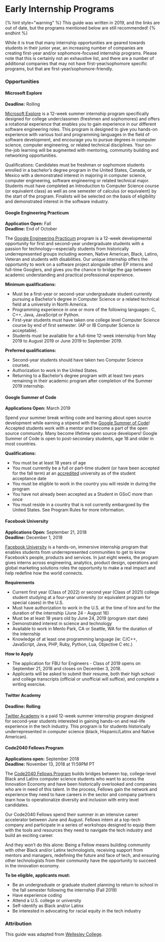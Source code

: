 # Early Internship Programs

{% hint style="warning" %}
This guide was written in 2019, and the links are out of date, but the programs mentioned below are still recommended!
{% endhint %}

While it is true that many internship opportunities are geared towards students in their junior year, an increasing number of companies are creating first-year and/or sophomore-focused internship programs. Please note that this is certainly not an exhaustive list, and there are a number of additional companies that may not have first-year/sophomore specific programs, but that are first-year/sophomore-friendly.

### Opportunities <a id="Opportunities"></a>

#### Microsoft Explore <a id="Microsoft-Explore"></a>

**Deadline:** Rolling

[Microsoft Explore](https://careers.microsoft.com/us/en/usexploremicrosoftprogram) is a 12-week summer internship program specifically designed for college underclassmen \(freshmen and sophomores\) and offers a rotational experience that enables you to gain experience in our different software engineering roles. This program is designed to give you hands-on experience with various tool and programming languages in the field of software development, and encourage you to pursue degrees in computer science, computer engineering, or related technical disciplines. Your on-the-job learning will be augmented with mentoring, community building and networking opportunities.

Qualifications: Candidates must be freshman or sophomore students enrolled in a bachelor’s degree program in the United States, Canada, or Mexico with a demonstrated interest in majoring in computer science, computer engineering, software engineering or related technical major. Students must have completed an Introduction to Computer Science course \(or equivalent class\) as well as one semester of calculus \(or equivalent\) by the start of the program. Finalists will be selected on the basis of eligibility and demonstrated interest in the software industry.

#### Google Engineering Practicum <a id="Google-Engineering-Practicum"></a>

**Application Open:** Fall  
**Deadline:** End of October

The [Google Engineering Practicum](https://careers.google.com/jobs#!t=jo&jid=/company/engineering-practicum-intern-summer-2019-1600-amphitheatre-pkwy-mountain-view-ca-4271710018;) program is a 12-week developmental opportunity for first and second-year undergraduate students with a passion for technology—especially students from historically underrepresented groups including women, Native American, Black, Latino, Veteran and students with disabilities. Our unique internship offers the opportunity to work on a software project alongside other EP interns and full-time Googlers, and gives you the chance to bridge the gap between academic understanding and practical professional experience.

**Minimum qualifications:**

* Must be a first-year or second-year undergraduate student currently pursuing a Bachelor’s degree in Computer Science or a related technical field at a university in North America.
* Programming experience in one or more of the following languages: C, C++, Java, JavaScript or Python.
* First-year students must have taken one college level Computer Science course by end of first semester. \(AP or IB Computer Science is acceptable\).
* Students must be available for a full-time 12-week internship from May 2019 to August 2019 or June 2019 to September 2019.

**Preferred qualifications:**

* Second-year students should have taken two Computer Science courses.
* Authorization to work in the United States.
* Returning to a Bachelor’s degree program with at least two years remaining in their academic program after completion of the Summer 2019 internship.

#### Google Summer of Code <a id="Google-Summer-of-Code"></a>

**Applications Open:** March 2019

Spend your summer break writing code and learning about open source development while earning a stipend with the [Google Summer of Code](https://summerofcode.withgoogle.com/)! Accepted students work with a mentor and become a part of the open source community. Many become lifetime open source developers! Google Summer of Code is open to post-secondary students, age 18 and older in most countries.

**Qualifications:**

* You must be at least 18 years of age
* You must currently be a full or part-time student \(or have been accepted for the fall term\) at an [accredited](https://developers.google.com/open-source/gsoc/faq#accredited) university as of the student acceptance date
* You must be eligible to work in the country you will reside in during the program
* You have not already been accepted as a Student in GSoC more than once
* You must reside in a country that is not currently embargoed by the United States. See Program Rules for more information.

#### Facebook University <a id="Facebook-University"></a>

**Applications Open:** September 21, 2018  
**Deadline:** December 1, 2018

[Facebook University](https://www.facebook.com/careers/FBUEngineering) is a hands-on, immersive internship program that enables students from underrepresented communities to get to know Facebook’s people, products and services. In just eight weeks, the program gives interns across engineering, analytics, product design, operations and global marketing solutions roles the opportunity to make a real impact and help redefine how the world connects.

**Requirements**

* Current first year \(Class of 2022\) or second year \(Class of 2021\) college student studying at a four-year university \(or equivalent program for special cases\) in the U.S.
* Must have authorization to work in the U.S. at the time of hire and for the duration of the internship \(June 24 - August 16\)
* Must be at least 18 years old by June 24, 2019 \(program start date\)
* Demonstrated interest in science and technology
* Available to work in Menlo Park, CA or Seattle, WA for the duration of the internship
* Knowledge of at least one programming language \(ie: C/C++, JavaScript, Java, PHP, Ruby, Python, Lua, Objective C etc.\)

**How to Apply**

* The application for FBU for Engineers - Class of 2019 opens on September 21, 2018 and closes on December 3, 2018.
* Applicants will be asked to submit their resume, both their high school and college transcripts \(official or unofficial will suffice\), and complete a writing exercise.

#### Twitter Academy <a id="Twitter-Academy"></a>

**Deadline: Rolling**

[Twitter Academy](https://careers.twitter.com/content/dam/careers-twitter/university/UR%20Programs_2019.pdf) is a paid 12-week summer internship program designed for second-year students interested in gaining hands-on and real-life experience in the tech industry. This program is for students historically underrepresented in computer science \(black, Hispanic/Latinx and Native American\).

#### Code2040 Fellows Program <a id="Code2040-Fellows-Program"></a>

**Applications open:** September 2018  
**Deadline:** November 13, 2018 at 11:59PM PT

The [Code2040 Fellows Program](http://www.code2040.org/fellows-program) builds bridges between top, college-level Black and Latinx computer science students who want to access the Innovation Economy and have been historically overlooked and companies who are in need of this talent. In the process, Fellows gain the network and experience they need to have careers in the sector and company partners learn how to operationalize diversity and inclusion with entry level candidates.

Our Code2040 Fellows spend their summer in an intensive career accelerator between June and August. Fellows intern at a top-tech company and participate in a series of workshops designed to equip them with the tools and resources they need to navigate the tech industry and build an exciting career.

And they won’t do this alone: Being a Fellow means building community with other Black and/or Latinx technologists, receiving support from mentors and managers, redefining the future and face of tech, and ensuring other technologists from their community have the opportunity to succeed in the innovation economy.

**To be eligible, applicants must:**

* Be an undergraduate or graduate student planning to return to school in the fall semester following the internship \(Fall 2019\)
* Have experience coding
* Attend a U.S. college or university
* Self-identify as Black and/or Latinx
* Be interested in advocating for racial equity in the tech industry

### Attribution <a id="Attribution"></a>

This guide was adapted from [Wellesley College](https://www.wellesley.edu/careereducation/resources/technology-internships-first-years-and-sophomores).

